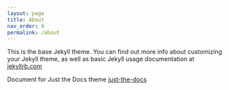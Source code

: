 ```yaml
---
layout: page
title: About
nav_order: 9
permalink: /about
---
```


This is the base Jekyll theme. You can find out more info about customizing your Jekyll theme, as well as basic Jekyll usage documentation at [jekyllrb.com](https://jekyllrb.com/)

Document for Just the Docs theme
[just-the-docs](https://just-the-docs.com)
